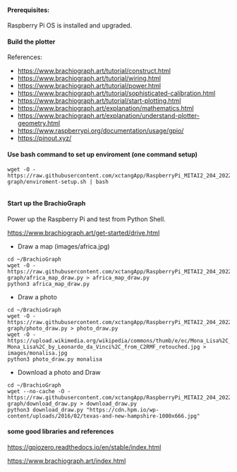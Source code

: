 
#### Prerequisites:
Raspberry Pi OS is installed and upgraded.

#### Build the plotter

References:

- https://www.brachiograph.art/tutorial/construct.html
- https://www.brachiograph.art/tutorial/wiring.html
- https://www.brachiograph.art/tutorial/power.html
- https://www.brachiograph.art/tutorial/sophisticated-calibration.html
- https://www.brachiograph.art/tutorial/start-plotting.html
- https://www.brachiograph.art/explanation/mathematics.html
- https://www.brachiograph.art/explanation/understand-plotter-geometry.html
- https://www.raspberrypi.org/documentation/usage/gpio/
- https://pinout.xyz/

#### Use bash command to set up enviroment (one command setup)
```
wget -O - https://raw.githubusercontent.com/xctangApp/RaspberryPi_MITAI2_204_2022summer/main/projects/brachio-graph/enviroment-setup.sh | bash


```

#### Start up the BrachioGraph

Power up the Raspberry Pi and test from Python Shell.

https://www.brachiograph.art/get-started/drive.html


- Draw a map (images/africa.jpg)
```
cd ~/BrachioGraph
wget -O - https://raw.githubusercontent.com/xctangApp/RaspberryPi_MITAI2_204_2022summer/main/projects/brachio-graph/africa_map_draw.py > africa_map_draw.py
python3 africa_map_draw.py
```

- Draw a photo
```
cd ~/BrachioGraph
wget -O - https://raw.githubusercontent.com/xctangApp/RaspberryPi_MITAI2_204_2022summer/main/projects/brachio-graph/photo_draw.py > photo_draw.py
wget -O - https://upload.wikimedia.org/wikipedia/commons/thumb/e/ec/Mona_Lisa%2C_by_Leonardo_da_Vinci%2C_from_C2RMF_retouched.jpg/600px-Mona_Lisa%2C_by_Leonardo_da_Vinci%2C_from_C2RMF_retouched.jpg > images/monalisa.jpg
python3 photo_draw.py monalisa
```

- Download a photo and Draw
```
cd ~/BrachioGraph
wget --no-cache -O - https://raw.githubusercontent.com/xctangApp/RaspberryPi_MITAI2_204_2022summer/main/projects/brachio-graph/download_draw.py > download_draw.py
python3 download_draw.py "https://cdn.hpm.io/wp-content/uploads/2016/02/texas-and-new-hampshire-1000x666.jpg"
```



#### some good libraries and references
https://gpiozero.readthedocs.io/en/stable/index.html

https://www.brachiograph.art/index.html
